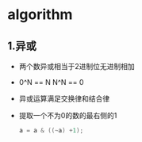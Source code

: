 # algorithm

## 1.异或

- 两个数异或相当于2进制位无进制相加

- 0^N == N   N^N == 0

- 异或运算满足交换律和结合律

- 提取一个不为0的数的最右侧的1

  ~~~c#
  a = a & ((~a) +1); 
  ~~~

  

  

  
